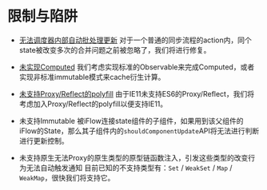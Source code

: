 # 限制与陷阱

* [无法调度器内部自动批处理更新](https://github.com/unadlib/iflow/issues/3)
对于一个普通的同步流程的action内，同个state被改变多次的合并问题之前被忽略了，我们将进行修复。

* [未实现Computed](https://github.com/unadlib/iflow/issues/1)
我们考虑实现标准的Observable来完成Computed，或者实现非标准immutable模式来cache衍生计算。

* [未支持Proxy/Reflect的polyfill](https://github.com/unadlib/iflow/issues/2)
由于IE11未支持ES6的Proxy/Reflect，我们将考虑加入Proxy/Reflect的polyfill以便支持IE11。

* 未支持Immutable
被iFlow连接state组件的子组件，如果用到该父组件的iFlow的State，那么其子组件内的`shouldComponentUpdate`API将无法进行判断进行更新控制。

* 未支持原生无法Proxy的原生类型的原型链函数注入，引发这些类型的改变行为无法自动触发通知
目前已知的不支持类型有：`Set` / `WeakSet` / `Map` / `WeakMap`，很快我们将支持它。


